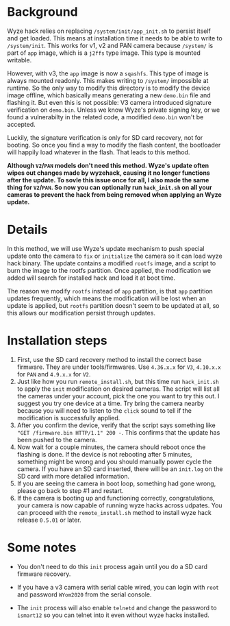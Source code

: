 # Background
Wyze hack relies on replacing `/system/init/app_init.sh` to persist itself and
get loaded. This means at installation time it needs to be able to write to
`/system/init`. This works for v1, v2 and PAN camera because `/system/` is part
of `app` image, which is a `j2ffs` type image. This type is mounted writable.

However, with v3, the `app` image is now a `sqashfs`. This type of image is
always mounted readonly. This makes writing to `/system/` impossible at runtime.
So the only way to modify this directory is to modify the device image offline,
which basically means generating a new `demo.bin` file and flashing it. But even
this is not possible: V3 camera introduced signature verification on `demo.bin`.
Unless we know Wyze's private signing key, or we found a vulnerabilty in the
related code, a modified `demo.bin` won't be accepted.

Luckily, the signature verification is only for SD card recovery, not for
booting. So once you find a way to modify the flash content, the bootloader
will happily load whatever in the flash. That leads to this method.

**Although `V2`/`PAN` models don't need this method. Wyze's update often wipes
out changes made by wyzehack, causing it no longer functions after the update.
To sovle this issue once for all, I also made the same thing for `V2`/`PAN`. So
now you can optionally run `hack_init.sh` on all your cameras to prevent the
hack from being removed when applying an Wyze update.**

# Details
In this method, we will use Wyze's update mechanism to push special update onto
the camera to `fix` or `initialize` the camera so it can load wyze hack binary.
The update contains a modified `rootfs` image, and a script to burn the image
to the rootfs partition. Once applied, the modification we added will search for
 installed hack and load it at boot time.

The reason we modify `rootfs` instead of `app` partition, is that `app`
partition updates frequently, which means the modification will be lost when an
update is applied, but `rootfs` partition doesn't seem to be updated at all, so
this allows our modification persist through updates.

# Installation steps
1. First, use the SD card recovery method to install the correct base firmware.
They are under tools/firmwares. Use `4.36.x.x` for `V3`, `4.10.x.x` for `PAN`
and `4.9.x.x` for `V2`.
2. Just like how you run `remote_install.sh`, but this time run `hack_init.sh`
to apply the `init` modification on desired cameras. The script will list all
the cameras under your account, pick the one you want to try this out. I suggest
you try one device at a time. Try bring the camera nearby because you will need
to listen to the `click` sound to tell if the modification is successfully
applied.
3. After you confirm the device, verify that the script says something like
 `"GET /firmware.bin HTTP/1.1" 200 -`. This confirms that the update has been
pushed to the camera.
4. Now wait for a couple minutes, the camera should reboot once the flashing is
done. If the device is not rebooting after 5 minutes, something might be wrong
and you should manually power cycle the camera. If you have an SD card inserted,
there will be an `init.log` on the SD card with more detailed information.
5. If you are seeing the camera in boot loop, something had gone wrong, please
go back to step #1 and restart.
6. If the camera is booting up and functioning correctly, congratulations, your
camera is now capable of running wyze hacks across udpates. You can proceed with
the `remote_install.sh` method to install wyze hack release `0.5.01` or later.

# Some notes
* You don't need to do this `init` process again until you do a SD card firmware
recovery.

* If you have a v3 camera with serial cable wired, you can login with `root` and
password `WYom2020` from the serial console.

* The `init` process will also enable `telnetd` and change the password to
`ismart12` so you can telnet into it even without wyze hacks installed.

